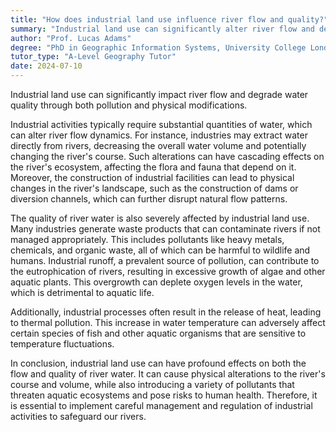 ```yaml
---
title: "How does industrial land use influence river flow and quality?"
summary: "Industrial land use can significantly alter river flow and degrade water quality through pollution and physical modifications."
author: "Prof. Lucas Adams"
degree: "PhD in Geographic Information Systems, University College London"
tutor_type: "A-Level Geography Tutor"
date: 2024-07-10
---
```


Industrial land use can significantly impact river flow and degrade water quality through both pollution and physical modifications.

Industrial activities typically require substantial quantities of water, which can alter river flow dynamics. For instance, industries may extract water directly from rivers, decreasing the overall water volume and potentially changing the river's course. Such alterations can have cascading effects on the river's ecosystem, affecting the flora and fauna that depend on it. Moreover, the construction of industrial facilities can lead to physical changes in the river's landscape, such as the construction of dams or diversion channels, which can further disrupt natural flow patterns.

The quality of river water is also severely affected by industrial land use. Many industries generate waste products that can contaminate rivers if not managed appropriately. This includes pollutants like heavy metals, chemicals, and organic waste, all of which can be harmful to wildlife and humans. Industrial runoff, a prevalent source of pollution, can contribute to the eutrophication of rivers, resulting in excessive growth of algae and other aquatic plants. This overgrowth can deplete oxygen levels in the water, which is detrimental to aquatic life.

Additionally, industrial processes often result in the release of heat, leading to thermal pollution. This increase in water temperature can adversely affect certain species of fish and other aquatic organisms that are sensitive to temperature fluctuations.

In conclusion, industrial land use can have profound effects on both the flow and quality of river water. It can cause physical alterations to the river's course and volume, while also introducing a variety of pollutants that threaten aquatic ecosystems and pose risks to human health. Therefore, it is essential to implement careful management and regulation of industrial activities to safeguard our rivers.
    